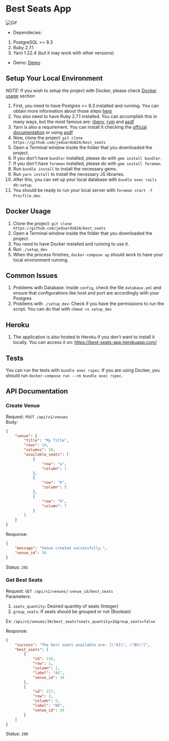 # Best Seats App

![Gif](https://media.giphy.com/media/SvokzrsLVjdr1mGZOd/giphy.gif)

- Dependecies:
1. PostgreSQL >= 9.3
2. Ruby 2.7.1
3. Yarn 1.22.4 (but it may work with other versions)

- Demo: [Demo](https://www.loom.com/share/052a91aea68b4342aeffe82e9e54dfcc)

## Setup Your Local Environment

*NOTE:* If you wish to setup the project with Docker,
please check [Docker usage](#docker-usage) section

1. First, you need to have Postgres >= 9.3 installed and running.
You can obtain more information about those steps [here](https://www.postgresql.org/docs/12/tutorial-install.html)
2. You also need to have Ruby 2.7.1 installed. You can accomplish this in many ways, but the most famous are: [rbenv](https://github.com/rbenv/rbenv), [rvm](https://rvm.io/) and [asdf](https://github.com/asdf-vm/asdf)
3. Yarn is also a requirement. You can install it checking the [official documentation](https://classic.yarnpkg.com/en/docs/install) or using [asdf](https://github.com/asdf-vm/asdf)
4. Now, clone the project:
    `git clone https://github.com/jeduardo824/best_seats`
5. Open a Terminal window inside the folder that you downloaded the project.
6. If you don't have `bundler` installed, please do with `gem install bundler`.
7. If you don't have `foreman` installed, please do with `gem install foreman`.
8. Run `bundle install` to install the necessary gems.
9. Run `yarn install` to install the necessary JS libraries.
10. After this, you can set up your local database with `bundle exec rails db:setup`.
11. You should be ready to run your local server with `foreman start -f Procfile.dev`.

## Docker Usage

1. Clone the project:
    `git clone https://github.com/jeduardo824/best_seats`
2. Open a Terminal window inside the folder that you downloaded the project.
2. You need to have Docker installed and running to use it.
3. Run `./setup_dev`
4. When the process finishes, `docker-compose up` should work to have your local environment running.

## Common Issues

1. Problems with Database:
    Inside `config`, check the file `database.yml` and ensure that configurations like host and port are accordingly with your Postgres
2. Problems with `./setup_dev`:
    Check if you have the permissions to run the script. You can do that with `chmod +x setup_dev`

## Heroku

1. The application is also hosted in Heroku if you don't want to install it locally.
   You can access it on: https://best-seats-app.herokuapp.com/

## Tests

You can run the tests with `bundle exec rspec`. If you are using Docker, you should run `docker-compose run --rm bundle exec rspec`. 

## API Documentation
### Create Venue
Request: `POST /api/v1/venues`  
Body:  
```json
{
    "venue": {
        "title": "My Title",
        "rows": 10,
        "columns": 50,
        "available_seats": [
            {
                "row": "a",
                "column": 1
            },
            {
                "row": "b",
                "column": 5
            },
            {
                "row": "h",
                "column": 7
            }
        ]
    }
}
```

Response:
```json
{
    "message": "Venue created successfully.",
    "venue_id": 34
}
```

Status: `201`

### Get Best Seats
Request: `GET /api/v1/venues/:venue_id/best_seats`  
Parameters:  
1. `seats_quantity`: Desired quantity of seats (Integer)
2. `group_seats`: If seats should be grouped or not (Boolean) 
  
Ex: `/api/v1/venues/34/best_seats?seats_quantity=2&group_seats=false`

Response:
```json
{
    "success": "The best seats available are: [\"A1\", \"B5\"]",
    "best_seats": [
        {
            "id": 216,
            "row": 1,
            "column": 1,
            "label": "A1",
            "venue_id": 34
        },
        {
            "id": 217,
            "row": 2,
            "column": 5,
            "label": "B5",
            "venue_id": 34
        }
    ]
}
```

Status: `200`
